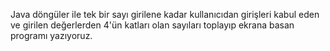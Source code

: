 Java döngüler ile tek bir sayı girilene kadar kullanıcıdan girişleri kabul eden ve girilen değerlerden 4'ün katları olan sayıları toplayıp ekrana basan programı yazıyoruz.
